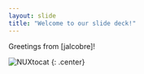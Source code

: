 ```yaml
---
layout: slide
title: "Welcome to our slide deck!"
---
```


Greetings from [jalcobre]!

![NUXtocat](https://octodex.github.com/images/dinotocat.png)
{: .center}
